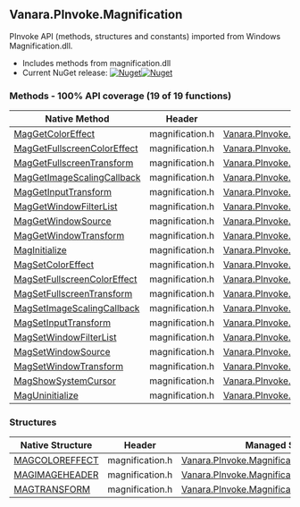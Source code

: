 ## Vanara.PInvoke.Magnification  
PInvoke API (methods, structures and constants) imported from Windows Magnification.dll.

- Includes methods from magnification.dll  
- Current NuGet release: [![Nuget](https://img.shields.io/nuget/v/Vanara.PInvoke.Magnification?logo=nuget&style=flat-square)![Nuget](https://img.shields.io/nuget/dt/Vanara.PInvoke.Magnification?label=%20&style=flat-square)](https://www.nuget.org/packages/Vanara.PInvoke.Magnification)  
### Methods - 100% API coverage (19 of 19 functions)  
Native Method | Header | Managed Method  
--- | --- | ---  
[MagGetColorEffect](https://www.google.com/search?num=5&q=MagGetColorEffect+site%3Adocs.microsoft.com) | magnification.h | [Vanara.PInvoke.Magnification.MagGetColorEffect](https://github.com/dahall/Vanara/search?l=C%23&q=MagGetColorEffect)  
[MagGetFullscreenColorEffect](https://www.google.com/search?num=5&q=MagGetFullscreenColorEffect+site%3Adocs.microsoft.com) | magnification.h | [Vanara.PInvoke.Magnification.MagGetFullscreenColorEffect](https://github.com/dahall/Vanara/search?l=C%23&q=MagGetFullscreenColorEffect)  
[MagGetFullscreenTransform](https://www.google.com/search?num=5&q=MagGetFullscreenTransform+site%3Adocs.microsoft.com) | magnification.h | [Vanara.PInvoke.Magnification.MagGetFullscreenTransform](https://github.com/dahall/Vanara/search?l=C%23&q=MagGetFullscreenTransform)  
[MagGetImageScalingCallback](https://www.google.com/search?num=5&q=MagGetImageScalingCallback+site%3Adocs.microsoft.com) | magnification.h | [Vanara.PInvoke.Magnification.MagGetImageScalingCallback](https://github.com/dahall/Vanara/search?l=C%23&q=MagGetImageScalingCallback)  
[MagGetInputTransform](https://www.google.com/search?num=5&q=MagGetInputTransform+site%3Adocs.microsoft.com) | magnification.h | [Vanara.PInvoke.Magnification.MagGetInputTransform](https://github.com/dahall/Vanara/search?l=C%23&q=MagGetInputTransform)  
[MagGetWindowFilterList](https://www.google.com/search?num=5&q=MagGetWindowFilterList+site%3Adocs.microsoft.com) | magnification.h | [Vanara.PInvoke.Magnification.MagGetWindowFilterList](https://github.com/dahall/Vanara/search?l=C%23&q=MagGetWindowFilterList)  
[MagGetWindowSource](https://www.google.com/search?num=5&q=MagGetWindowSource+site%3Adocs.microsoft.com) | magnification.h | [Vanara.PInvoke.Magnification.MagGetWindowSource](https://github.com/dahall/Vanara/search?l=C%23&q=MagGetWindowSource)  
[MagGetWindowTransform](https://www.google.com/search?num=5&q=MagGetWindowTransform+site%3Adocs.microsoft.com) | magnification.h | [Vanara.PInvoke.Magnification.MagGetWindowTransform](https://github.com/dahall/Vanara/search?l=C%23&q=MagGetWindowTransform)  
[MagInitialize](https://www.google.com/search?num=5&q=MagInitialize+site%3Adocs.microsoft.com) | magnification.h | [Vanara.PInvoke.Magnification.MagInitialize](https://github.com/dahall/Vanara/search?l=C%23&q=MagInitialize)  
[MagSetColorEffect](https://www.google.com/search?num=5&q=MagSetColorEffect+site%3Adocs.microsoft.com) | magnification.h | [Vanara.PInvoke.Magnification.MagSetColorEffect](https://github.com/dahall/Vanara/search?l=C%23&q=MagSetColorEffect)  
[MagSetFullscreenColorEffect](https://www.google.com/search?num=5&q=MagSetFullscreenColorEffect+site%3Adocs.microsoft.com) | magnification.h | [Vanara.PInvoke.Magnification.MagSetFullscreenColorEffect](https://github.com/dahall/Vanara/search?l=C%23&q=MagSetFullscreenColorEffect)  
[MagSetFullscreenTransform](https://www.google.com/search?num=5&q=MagSetFullscreenTransform+site%3Adocs.microsoft.com) | magnification.h | [Vanara.PInvoke.Magnification.MagSetFullscreenTransform](https://github.com/dahall/Vanara/search?l=C%23&q=MagSetFullscreenTransform)  
[MagSetImageScalingCallback](https://www.google.com/search?num=5&q=MagSetImageScalingCallback+site%3Adocs.microsoft.com) | magnification.h | [Vanara.PInvoke.Magnification.MagSetImageScalingCallback](https://github.com/dahall/Vanara/search?l=C%23&q=MagSetImageScalingCallback)  
[MagSetInputTransform](https://www.google.com/search?num=5&q=MagSetInputTransform+site%3Adocs.microsoft.com) | magnification.h | [Vanara.PInvoke.Magnification.MagSetInputTransform](https://github.com/dahall/Vanara/search?l=C%23&q=MagSetInputTransform)  
[MagSetWindowFilterList](https://www.google.com/search?num=5&q=MagSetWindowFilterList+site%3Adocs.microsoft.com) | magnification.h | [Vanara.PInvoke.Magnification.MagSetWindowFilterList](https://github.com/dahall/Vanara/search?l=C%23&q=MagSetWindowFilterList)  
[MagSetWindowSource](https://www.google.com/search?num=5&q=MagSetWindowSource+site%3Adocs.microsoft.com) | magnification.h | [Vanara.PInvoke.Magnification.MagSetWindowSource](https://github.com/dahall/Vanara/search?l=C%23&q=MagSetWindowSource)  
[MagSetWindowTransform](https://www.google.com/search?num=5&q=MagSetWindowTransform+site%3Adocs.microsoft.com) | magnification.h | [Vanara.PInvoke.Magnification.MagSetWindowTransform](https://github.com/dahall/Vanara/search?l=C%23&q=MagSetWindowTransform)  
[MagShowSystemCursor](https://www.google.com/search?num=5&q=MagShowSystemCursor+site%3Adocs.microsoft.com) | magnification.h | [Vanara.PInvoke.Magnification.MagShowSystemCursor](https://github.com/dahall/Vanara/search?l=C%23&q=MagShowSystemCursor)  
[MagUninitialize](https://www.google.com/search?num=5&q=MagUninitialize+site%3Adocs.microsoft.com) | magnification.h | [Vanara.PInvoke.Magnification.MagUninitialize](https://github.com/dahall/Vanara/search?l=C%23&q=MagUninitialize)  
### Structures  
Native Structure | Header | Managed Structure  
--- | --- | ---  
[MAGCOLOREFFECT](https://www.google.com/search?num=5&q=MAGCOLOREFFECT+site%3Adocs.microsoft.com) | magnification.h | [Vanara.PInvoke.Magnification.MAGCOLOREFFECT](https://github.com/dahall/Vanara/search?l=C%23&q=MAGCOLOREFFECT)  
[MAGIMAGEHEADER](https://www.google.com/search?num=5&q=MAGIMAGEHEADER+site%3Adocs.microsoft.com) | magnification.h | [Vanara.PInvoke.Magnification.MAGIMAGEHEADER](https://github.com/dahall/Vanara/search?l=C%23&q=MAGIMAGEHEADER)  
[MAGTRANSFORM](https://www.google.com/search?num=5&q=MAGTRANSFORM+site%3Adocs.microsoft.com) | magnification.h | [Vanara.PInvoke.Magnification.MAGTRANSFORM](https://github.com/dahall/Vanara/search?l=C%23&q=MAGTRANSFORM)  
